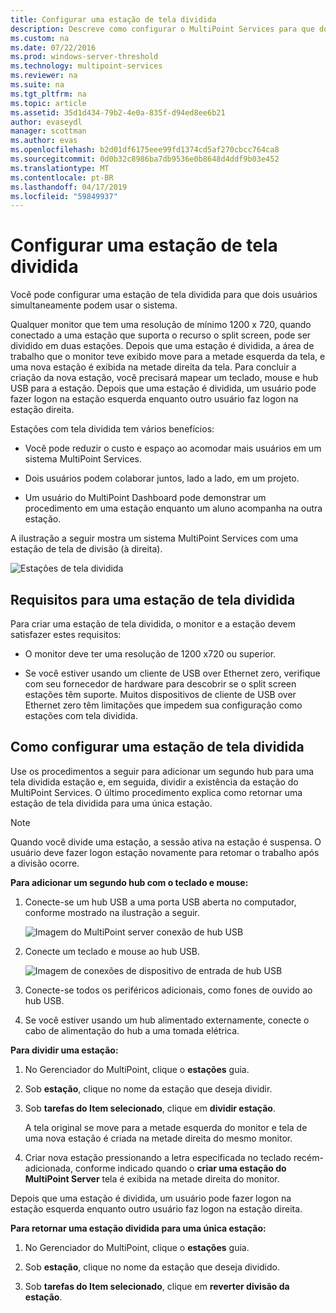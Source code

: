 ```yaml
---
title: Configurar uma estação de tela dividida
description: Descreve como configurar o MultiPoint Services para que dois usuários possam compartilhar um único sistema
ms.custom: na
ms.date: 07/22/2016
ms.prod: windows-server-threshold
ms.technology: multipoint-services
ms.reviewer: na
ms.suite: na
ms.tgt_pltfrm: na
ms.topic: article
ms.assetid: 35d1d434-79b2-4e0a-835f-d94ed8ee6b21
author: evaseydl
manager: scottman
ms.author: evas
ms.openlocfilehash: b2d01df6175eee99fd1374cd5af270cbcc764ca8
ms.sourcegitcommit: 0d0b32c8986ba7db9536e0b8648d4ddf9b03e452
ms.translationtype: MT
ms.contentlocale: pt-BR
ms.lasthandoff: 04/17/2019
ms.locfileid: "59849937"
---
```

# <a name="set-up-a-split-screen-station"></a>Configurar uma estação de tela dividida
Você pode configurar uma estação de tela dividida para que dois usuários simultaneamente podem usar o sistema.

Qualquer monitor que tem uma resolução de mínimo 1200 x 720, quando conectado a uma estação que suporta o recurso o split screen, pode ser dividido em duas estações. Depois que uma estação é dividida, a área de trabalho que o monitor teve exibido move para a metade esquerda da tela, e uma nova estação é exibida na metade direita da tela. Para concluir a criação da nova estação, você precisará mapear um teclado, mouse e hub USB para a estação. Depois que uma estação é dividida, um usuário pode fazer logon na estação esquerda enquanto outro usuário faz logon na estação direita.  
  
Estações com tela dividida tem vários benefícios:  
  
-   Você pode reduzir o custo e espaço ao acomodar mais usuários em um sistema MultiPoint Services.  
  
-   Dois usuários podem colaborar juntos, lado a lado, em um projeto.  
  
-   Um usuário do MultiPoint Dashboard pode demonstrar um procedimento em uma estação enquanto um aluno acompanha na outra estação.  
  
A ilustração a seguir mostra um sistema MultiPoint Services com uma estação de tela de divisão (à direita).  
  
![Estações de tela dividida](./media/WMS_diagram3.gif)  
   
## <a name="requirements-for-a-split-screen-station"></a>Requisitos para uma estação de tela dividida  
Para criar uma estação de tela dividida, o monitor e a estação devem satisfazer estes requisitos:  
  
-   O monitor deve ter uma resolução de 1200 x720 ou superior.  
  
-   Se você estiver usando um cliente de USB over Ethernet zero, verifique com seu fornecedor de hardware para descobrir se o split screen estações têm suporte. Muitos dispositivos de cliente de USB over Ethernet zero têm limitações que impedem sua configuração como estações com tela dividida.  
  
## <a name="setting-up-a-split-screen-station"></a>Como configurar uma estação de tela dividida  
Use os procedimentos a seguir para adicionar um segundo hub para uma tela dividida estação e, em seguida, dividir a existência da estação do MultiPoint Services. O último procedimento explica como retornar uma estação de tela dividida para uma única estação.  
  
> [!NOTE]  
> Quando você divide uma estação, a sessão ativa na estação é suspensa. O usuário deve fazer logon estação novamente para retomar o trabalho após a divisão ocorre.  
  
**Para adicionar um segundo hub com o teclado e mouse:**  
  
1.  Conecte-se um hub USB a uma porta USB aberta no computador, conforme mostrado na ilustração a seguir.  
  
    ![Imagem do MultiPoint server conexão de hub USB](./media/WMSUSBHubConnection.gif)  
  
2.  Conecte um teclado e mouse ao hub USB.  
  
    ![Imagem de conexões de dispositivo de entrada de hub USB](./media/WMSUSBDeviceConnection.gif)  
  
3.  Conecte-se todos os periféricos adicionais, como fones de ouvido ao hub USB.  
  
4.  Se você estiver usando um hub alimentado externamente, conecte o cabo de alimentação do hub a uma tomada elétrica.  
  
**Para dividir uma estação:**  
  
1.  No Gerenciador do MultiPoint, clique o **estações** guia.  
  
2.  Sob **estação**, clique no nome da estação que deseja dividir.  
  
3.  Sob **tarefas do Item selecionado**, clique em **dividir estação**.  
  
    A tela original se move para a metade esquerda do monitor e tela de uma nova estação é criada na metade direita do mesmo monitor.  
  
4.  Criar nova estação pressionando a letra especificada no teclado recém-adicionada, conforme indicado quando o **criar uma estação do MultiPoint Server** tela é exibida na metade direita do monitor.  
  
Depois que uma estação é dividida, um usuário pode fazer logon na estação esquerda enquanto outro usuário faz logon na estação direita.  
  
**Para retornar uma estação dividida para uma única estação:**  
  
1.  No Gerenciador do MultiPoint, clique o **estações** guia.  
  
2.  Sob **estação**, clique no nome da estação que deseja dividido.  
  
3.  Sob **tarefas do Item selecionado**, clique em **reverter divisão da estação**.